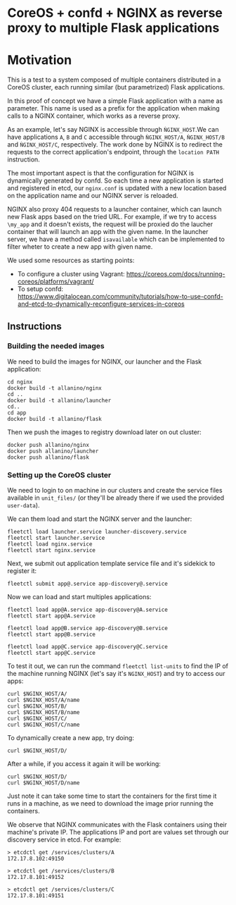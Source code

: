 # CoreOS + confd + NGINX as reverse proxy to multiple Flask applications

# Motivation
This is a test to a system composed of multiple containers distributed in a
CoreOS cluster, each running similar (but parametrized) Flask applications.

In this proof of concept we have a simple Flask application with a name as parameter.
This name is used as a prefix for the application when making calls to a NGINX
container, which works as a reverse proxy.

As an example, let's say NGINX is accessible through `ǸGINX_HOST`.We can have
applications `A`, `B` and `C` accessible through `ǸGINX_HOST/A`, `ǸGINX_HOST/B`
and `ǸGINX_HOST/C`, respectively. The work done by NGINX is to redirect the requests
to the correct application's endpoint, through the `location PATH` instruction.

The most important aspect is that the configuration for NGINX is dynamically
generated by confd. So each time a new application is started and registered in
etcd, our `nginx.conf` is updated with a new location based on the application name
and our NGINX server is reloaded.

NGINX also proxy 404 requests to a launcher container, which can launch new Flask
apps based on the tried URL. For example, if we try to access `\my_app` and it doesn't
exists, the request will be proxied do the laucher container that will launch an
app with the given name. In the launcher server, we have a method called `isavailable`
which can be implemented to filter wheter to create a new app with given name.

We used some resources as starting points:
* To configure a cluster using Vagrant: https://coreos.com/docs/running-coreos/platforms/vagrant/
* To setup confd: https://www.digitalocean.com/community/tutorials/how-to-use-confd-and-etcd-to-dynamically-reconfigure-services-in-coreos

## Instructions

### Building the needed images
We need to build the images for NGINX, our launcher and the Flask application:
```
cd nginx
docker build -t allanino/nginx
cd ..
docker build -t allanino/launcher
cd..
cd app
docker build -t allanino/flask
```

Then we push the images to registry download later on out cluster:
```
docker push allanino/nginx
docker push allanino/launcher
docker push allanino/flask
```
### Setting up the CoreOS cluster
We need to login to on machine in our clusters and create the service files available
in `unit_files/` (or they'll be already there if we used the provided `user-data`).

We can them load and start the NGINX server and the launcher:
```
fleetctl load launcher.service launcher-discovery.service
fleetctl start launcher.service
fleetctl load nginx.service
fleetctl start nginx.service
```

Next, we submit out application template service file and it's sidekick to register it:
```
fleetctl submit app@.service app-discovery@.service
```

Now we can load and start multiples applications:
```
fleetctl load app@A.service app-discovery@A.service
fleetctl start app@A.service

fleetctl load app@B.service app-discovery@B.service
fleetctl start app@B.service

fleetctl load app@C.service app-discovery@C.service
fleetctl start app@C.service
```

To test it out, we can run the command `fleetctl list-units` to find the IP of the
machine running NGINX (let's say it's `NGINX_HOST`) and try to access our apps:
```
curl $NGINX_HOST/A/
curl $NGINX_HOST/A/name
curl $NGINX_HOST/B/
curl $NGINX_HOST/B/name
curl $NGINX_HOST/C/
curl $NGINX_HOST/C/name
```

To dynamically create a new app, try doing:
```
curl $NGINX_HOST/D/
```

After a while, if you access it again it will be working:
```
curl $NGINX_HOST/D/
curl $NGINX_HOST/D/name
```

Just note it can take some time to start the containers for the first time it
runs in a machine, as we need to download the image prior running the containers.

We observe that NGINX communicates with the Flask containers using their machine's
private IP. The applications IP and port are values set through our discovery
service in etcd. For example:
```
> etcdctl get /services/clusters/A
172.17.8.102:49150

> etcdctl get /services/clusters/B
172.17.8.101:49152

> etcdctl get /services/clusters/C
172.17.8.101:49151
```
